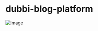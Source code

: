 ﻿# dubbi-blog-platform
![image](https://github.com/Dubbi96/dubbi-blog-platform/assets/65105801/b2eef10e-0629-437e-8d76-e8a21bb66a79)
